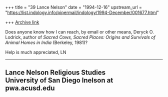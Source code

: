 +++
title = "39 Lance Nelson"
date = "1994-12-16"
upstream_url = "https://list.indology.info/pipermail/indology/1994-December/001677.html"

+++
[Archive link](https://list.indology.info/pipermail/indology/1994-December/001677.html)

Does anyone know how I can reach, by email or other means, Deryck O. 
Lodrick, author of _Sacred Cows, Sacred Places: Origins and Survivals of 
Animal Homes in India_ (Berkeley, 1981)?

Help is much appreciated, LN

---------------------------
Lance Nelson
Religious Studies    
University of San Diego
lnelson at pwa.acusd.edu
---------------------------








